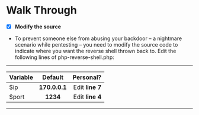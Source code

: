 # Walk Through
- [x] **Modify the source**
- To prevent someone else from abusing your backdoor – a nightmare scenario while pentesting – you need to modify the source code to indicate where you want the reverse shell thrown back to.  Edit the following lines of php-reverse-shell.php:
______________
| Variable      | Default                | Personal?                       |
| ------------- |:----------------------:| -------------------------------:|
| $ip           | __170.0.0.1__          | Edit __line 7__                 |
| $port         | __1234__               | Edit __line 4__                 |
______________
